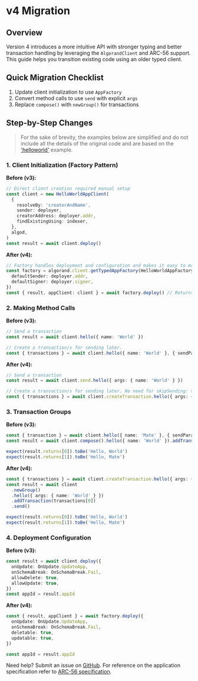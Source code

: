 # v4 Migration

## Overview

Version 4 introduces a more intuitive API with stronger typing and better transaction handling by leveraging the `AlgorandClient` and ARC-56 support. This guide helps you transition existing code using an older typed client.

## Quick Migration Checklist

1. Update client initialization to use `AppFactory`
1. Convert method calls to use `send` with explicit `args`
1. Replace `compose()` with `newGroup()` for transactions

## Step-by-Step Changes

> For the sake of brevity, the examples below are simplified and do not include all the details of the original code and are based on the ['helloworld'](../examples/helloworld/application.json) example.

### 1. Client Initialization (Factory Pattern)

**Before (v3):**

```typescript
// Direct client creation required manual setup
const client = new HelloWorldAppClient(
  {
    resolveBy: 'creatorAndName',
    sender: deployer,
    creatorAddress: deployer.addr,
    findExistingUsing: indexer,
  },
  algod,
)
const result = await client.deploy()
```

**After (v4):**

```typescript
// Factory handles deployment and configuration and makes it easy to manage multiple instances of the app
const factory = algorand.client.getTypedAppFactory(HelloWorldAppFactory, {
  defaultSender: deployer.addr,
  defaultSigner: deployer.signer,
})
const { result, appClient: client } = await factory.deploy() // Returns ready-to-use client along with the deployment result
```

### 2. Making Method Calls

**Before (v3):**

```typescript
// Send a transaction
const result = await client.hello({ name: 'World' })

// Create a transaction/s for sending later.
const { transactions } = await client.hello({ name: 'World' }, { sendParams: { skipSending: true } })
```

**After (v4):**

```typescript
// Send a transaction
const result = await client.send.hello({ args: { name: 'World' } })

// Create a transaction/s for sending later. No need for skipSending: true.
const { transactions } = await client.createTransaction.hello({ args: { name: 'World' } })
```

### 3. Transaction Groups

**Before (v3):**

```typescript
const { transaction } = await client.hello({ name: 'Mate' }, { sendParams: { skipSending: true } })
const result = await client.compose().hello({ name: 'World' }).addTransaction(transaction).execute()

expect(result.returns[0]).toBe('Hello, World')
expect(result.returns[1]).toBe('Hello, Mate')
```

**After (v4):**

```typescript
const { transactions } = await client.createTransaction.hello({ args: { name: 'Mate' } })
const result = await client
  .newGroup()
  .hello({ args: { name: 'World' } })
  .addTransaction(transactions[0])
  .send()

expect(result.returns[0]).toBe('Hello, World')
expect(result.returns[1]).toBe('Hello, Mate')
```

### 4. Deployment Configuration

**Before (v3):**

```typescript
const result = await client.deploy({
  onUpdate: OnUpdate.UpdateApp,
  onSchemaBreak: OnSchemaBreak.Fail,
  allowDelete: true,
  allowUpdate: true,
})
const appId = result.appId
```

**After (v4):**

```typescript
const { result, appClient } = await factory.deploy({
  onUpdate: OnUpdate.UpdateApp,
  onSchemaBreak: OnSchemaBreak.Fail,
  deletable: true,
  updatable: true,
})

const appId = result.appId
```

Need help? Submit an issue on [GitHub](https://github.com/algorandfoundation/algokit-client-generator-ts/issues). For reference on the application specification refer to [ARC-56 specification](https://arc.algorand.foundation/ARCs/arc-0056).
